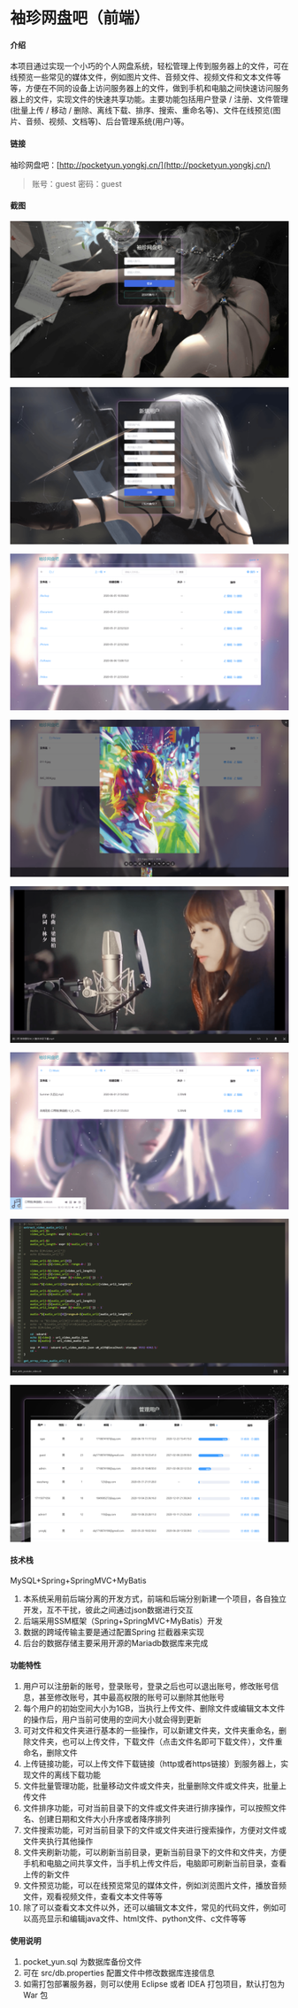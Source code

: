 # 袖珍网盘吧（前端）

#### 介绍
本项目通过实现一个小巧的个人网盘系统，轻松管理上传到服务器上的文件，可在线预览一些常见的媒体文件，例如图片文件、音频文件、视频文件和文本文件等等，方便在不同的设备上访问服务器上的文件，做到手机和电脑之间快速访问服务器上的文件，实现文件的快速共享功能。主要功能包括用户登录 / 注册、文件管理(批量上传 / 移动 / 删除、离线下载、排序、搜索、重命名等)、文件在线预览(图片、音频、视频、文档等)、后台管理系统(用户)等。

#### 链接
袖珍网盘吧：[http://pocketyun.yongkj.cn/](http://pocketyun.yongkj.cn/)
> 账号：guest
> 密码：guest

#### 截图

![20210208220923.png](WebContent/screenshot/20210208220923.png)

![20210208220940.png](WebContent/screenshot/20210208220940.png)

![20210208221000.png](WebContent/screenshot/20210208221000.png)

![20210208221033.png](WebContent/screenshot/20210208221033.png)

![20210208221110.png](WebContent/screenshot/20210208221110.png)

![20210208221141.png](WebContent/screenshot/20210208221141.png)

![20210208221209.png](WebContent/screenshot/20210208221209.png)

![20210208221252.png](WebContent/screenshot/20210208221252.png)

#### 技术栈
MySQL+Spring+SpringMVC+MyBatis

1.  本系统采用前后端分离的开发方式，前端和后端分别新建一个项目，各自独立开发，互不干扰，彼此之间通过json数据进行交互
2.  后端采用SSM框架（Spring+SpringMVC+MyBatis）开发
3.  数据的跨域传输主要是通过配置Spring 拦截器来实现
4.  后台的数据存储主要采用开源的Mariadb数据库来完成

#### 功能特性

1.  用户可以注册新的账号，登录账号，登录之后也可以退出账号，修改账号信息，甚至修改账号，其中最高权限的账号可以删除其他账号
2.  每个用户的初始空间大小为1GB，当执行上传文件、删除文件或编辑文本文件的操作后，用户当前可使用的空间大小就会得到更新
3.  可对文件和文件夹进行基本的一些操作，可以新建文件夹，文件夹重命名，删除文件夹，也可以上传文件，下载文件（点击文件名即可下载文件），文件重命名，删除文件
4.  上传链接功能，可以上传文件下载链接（http或者https链接）到服务器上，实现文件的离线下载功能
5.  文件批量管理功能，批量移动文件或文件夹，批量删除文件或文件夹，批量上传文件
6.  文件排序功能，可对当前目录下的文件或文件夹进行排序操作，可以按照文件名、创建日期和文件大小升序或者降序排列
7.  文件搜索功能，可对当前目录下的文件或文件夹进行搜索操作，方便对文件或文件夹执行其他操作
8.  文件夹刷新功能，可以刷新当前目录，更新当前目录下的文件和文件夹，方便手机和电脑之间共享文件，当手机上传文件后，电脑即可刷新当前目录，查看上传的新文件
9.  文件预览功能，可以在线预览常见的媒体文件，例如浏览图片文件，播放音频文件，观看视频文件，查看文本文件等等
10. 除了可以查看文本文件以外，还可以编辑文本文件，常见的代码文件，例如可以高亮显示和编辑java文件、html文件、python文件、c文件等等


#### 使用说明

1.  pocket_yun.sql 为数据库备份文件
2.  可在 src/db.properties 配置文件中修改数据库连接信息
3.  如需打包部署服务器，则可以使用 Eclipse 或者 IDEA 打包项目，默认打包为 War 包
